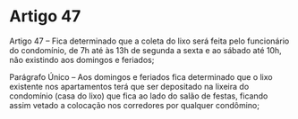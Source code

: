 # Artigo 47

Artigo 47 – Fica determinado que a coleta do lixo será feita pelo funcionário do
condomínio, de 7h até às 13h de segunda a sexta e ao sábado até 10h, não
existindo aos domingos e feriados;

Parágrafo Único – Aos domingos e feriados fica determinado que o lixo existente nos apartamentos terá que ser depositado na lixeira do condomínio (casa do lixo) que fica ao lado do salão de festas, ficando assim vetado a colocação nos corredores por qualquer condômino;
